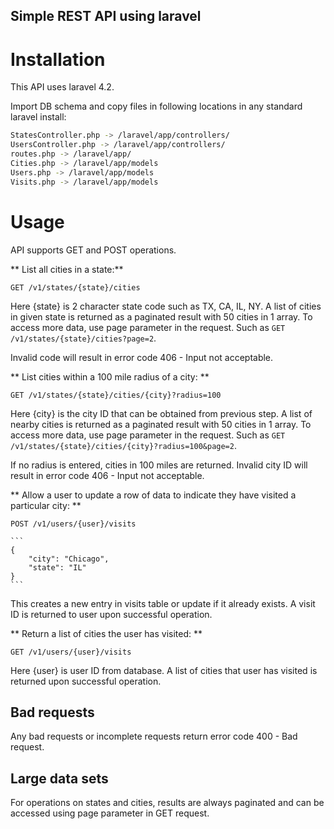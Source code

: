 ## Simple REST API using laravel

# Installation
This API uses laravel 4.2. 

Import DB schema and copy files in following locations in any standard laravel install:

````sh
StatesController.php -> /laravel/app/controllers/
UsersController.php -> /laravel/app/controllers/
routes.php -> /laravel/app/
Cities.php -> /laravel/app/models
Users.php -> /laravel/app/models
Visits.php -> /laravel/app/models
````

# Usage

API supports GET and POST operations.

** List all cities in a state:**

`GET /v1/states/{state}/cities`

Here {state} is 2 character state code such as TX, CA, IL, NY. A list of cities in given state is returned as a paginated result with 50 cities in 1 array. To access more data, use page parameter in the request. Such as `GET /v1/states/{state}/cities?page=2`.

Invalid code will result in error code 406 - Input not acceptable.

** List cities within a 100 mile radius of a city: ** 

`GET /v1/states/{state}/cities/{city}?radius=100`

Here {city} is the city ID that can be obtained from previous step. A list of nearby cities is returned as a paginated result with 50 cities in 1 array. To access more data, use page parameter in the request. Such as `GET /v1/states/{state}/cities/{city}?radius=100&page=2`.

If no radius is entered, cities in 100 miles are returned. Invalid city ID will result in error code 406 - Input not acceptable.

** Allow a user to update a row of data to indicate they have visited a particular city: **

`POST /v1/users/{user}/visits`

	```
	{
		"city": "Chicago",
		"state": "IL"
	}
	```

This creates a new entry in visits table or update if it already exists. A visit ID is returned to user upon successful operation.

** Return a list of cities the user has visited: **

`GET /v1/users/{user}/visits`

Here {user} is user ID from database. A list of cities that user has visited is returned upon successful operation.

## Bad requests
Any bad requests or incomplete requests return error code 400 - Bad request.

## Large data sets
For operations on states and cities, results are always paginated and can be accessed using page parameter in GET request.
